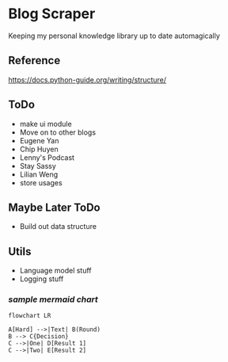 # Blog Scraper

Keeping my personal knowledge library up to date automagically

## Reference
https://docs.python-guide.org/writing/structure/

## ToDo
* make ui module
* Move on to other blogs
* Eugene Yan
* Chip Huyen
* Lenny's Podcast
* Stay Sassy
* Lilian Weng
* store usages

## Maybe Later ToDo
* Build out data structure

## Utils
* Language model stuff
* Logging stuff


### _sample mermaid chart_
```mermaid
flowchart LR

A[Hard] -->|Text| B(Round)
B --> C{Decision}
C -->|One| D[Result 1]
C -->|Two| E[Result 2]
```